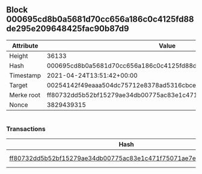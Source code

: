 ## Block 000695cd8b0a5681d70cc656a186c0c4125fd88de295e209648425fac90b87d9

Attribute | Value
--- | ---
Height | 36133
Hash | 000695cd8b0a5681d70cc656a186c0c4125fd88de295e209648425fac90b87d9
Timestamp | 2021-04-24T13:51:42+00:00
Target | 00254142f49eaaa504dc75712e8378ad5316cbcead634704b3734b6271167cc4
Merke root | ff80732dd5b52bf15279ae34db00775ac83e1c471f75071ae7e72a04af287e66
Nonce | 3829439315

```

```

### Transactions

Hash | Amount
--- | ---
[ff80732dd5b52bf15279ae34db00775ac83e1c471f75071ae7e72a04af287e66](ff80732dd5b52bf15279ae34db00775ac83e1c471f75071ae7e72a04af287e66.md) | 10.00000000 SKEPTI 
